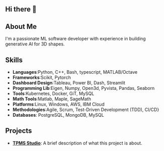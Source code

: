 ## Hi there 👋



## About Me
I'm a passionate ML software developer with experience in building generative AI for 3D shapes.


 
## Skills
- **Languages**:Python,  C++, Bash, typescript, MATLAB/Octave
- **Frameworks**:Scikit, Pytorch
- **Dashboard Design**:Tableau, Power BI, Dash, Streamlit
- **Programming Lib**:Eigen, Numpy, Open3d, Pyvista, Pandas, Seaborn
- **Tools**:Kubernetes, Docker, GiT, MySQL
- **Math Tools**:Matlab, Maple, SageMath
- **Platforms**:Linux,  Windows,  AWS,  IBM Cloud
- **Methodologies**:Agile, Scrum, Test-Driven Development (TDD), CI/CD}
- **Databases**: PostgreSQL, MongoDB, MySQL

## Projects
- **[TPMS Studio](https://tpmsstudio.com/)**: A brief description of what this project is about. 

